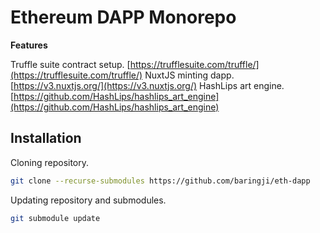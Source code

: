 # Ethereum DAPP Monorepo

**Features**

Truffle suite contract setup. [https://trufflesuite.com/truffle/](https://trufflesuite.com/truffle/)
NuxtJS minting dapp. [https://v3.nuxtjs.org/](https://v3.nuxtjs.org/)
HashLips art engine. [https://github.com/HashLips/hashlips_art_engine](https://github.com/HashLips/hashlips_art_engine)

## Installation

Cloning repository.

```sh
git clone --recurse-submodules https://github.com/baringji/eth-dapp
```
Updating repository and submodules.
```sh
git submodule update
```